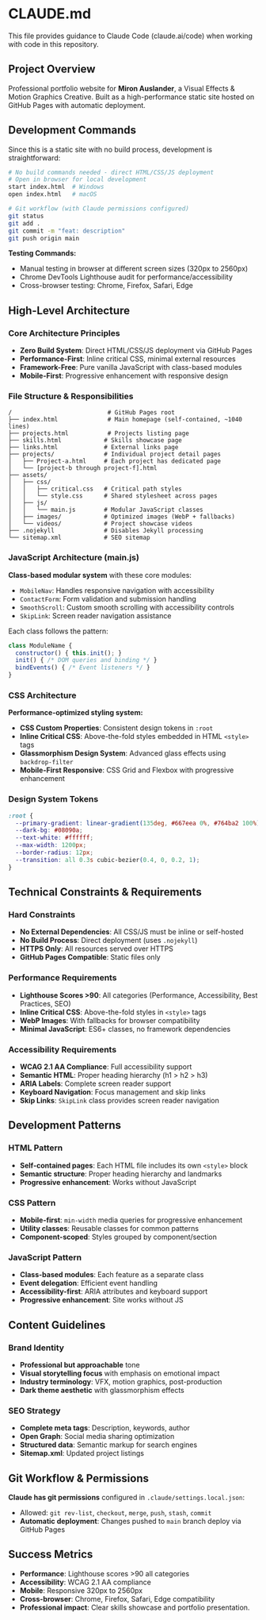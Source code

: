 # CLAUDE.md

This file provides guidance to Claude Code (claude.ai/code) when working with code in this repository.

## Project Overview
Professional portfolio website for **Miron Auslander**, a Visual Effects & Motion Graphics Creative. Built as a high-performance static site hosted on GitHub Pages with automatic deployment.

## Development Commands

Since this is a static site with no build process, development is straightforward:

```bash
# No build commands needed - direct HTML/CSS/JS deployment
# Open in browser for local development
start index.html  # Windows
open index.html   # macOS

# Git workflow (with Claude permissions configured)
git status
git add .
git commit -m "feat: description"
git push origin main
```

**Testing Commands:**
- Manual testing in browser at different screen sizes (320px to 2560px)
- Chrome DevTools Lighthouse audit for performance/accessibility
- Cross-browser testing: Chrome, Firefox, Safari, Edge

## High-Level Architecture

### Core Architecture Principles
- **Zero Build System**: Direct HTML/CSS/JS deployment via GitHub Pages
- **Performance-First**: Inline critical CSS, minimal external resources
- **Framework-Free**: Pure vanilla JavaScript with class-based modules
- **Mobile-First**: Progressive enhancement with responsive design

### File Structure & Responsibilities

```
/                           # GitHub Pages root
├── index.html              # Main homepage (self-contained, ~1040 lines)
├── projects.html           # Projects listing page
├── skills.html            # Skills showcase page
├── links.html             # External links page
├── projects/              # Individual project detail pages
│   ├── Project-a.html     # Each project has dedicated page
│   └── [project-b through project-f].html
├── assets/
│   ├── css/
│   │   ├── critical.css   # Critical path styles
│   │   └── style.css      # Shared stylesheet across pages
│   ├── js/
│   │   └── main.js        # Modular JavaScript classes
│   ├── images/            # Optimized images (WebP + fallbacks)
│   └── videos/            # Project showcase videos
├── .nojekyll              # Disables Jekyll processing
└── sitemap.xml            # SEO sitemap
```

### JavaScript Architecture (main.js)
**Class-based modular system** with these core modules:
- `MobileNav`: Handles responsive navigation with accessibility
- `ContactForm`: Form validation and submission handling
- `SmoothScroll`: Custom smooth scrolling with accessibility controls
- `SkipLink`: Screen reader navigation assistance

Each class follows the pattern:
```javascript
class ModuleName {
  constructor() { this.init(); }
  init() { /* DOM queries and binding */ }
  bindEvents() { /* Event listeners */ }
}
```

### CSS Architecture
**Performance-optimized styling system:**
- **CSS Custom Properties**: Consistent design tokens in `:root`
- **Inline Critical CSS**: Above-the-fold styles embedded in HTML `<style>` tags
- **Glassmorphism Design System**: Advanced glass effects using `backdrop-filter`
- **Mobile-First Responsive**: CSS Grid and Flexbox with progressive enhancement

### Design System Tokens
```css
:root {
  --primary-gradient: linear-gradient(135deg, #667eea 0%, #764ba2 100%);
  --dark-bg: #08090a;
  --text-white: #ffffff;
  --max-width: 1200px;
  --border-radius: 12px;
  --transition: all 0.3s cubic-bezier(0.4, 0, 0.2, 1);
}
```

## Technical Constraints & Requirements

### Hard Constraints
- **No External Dependencies**: All CSS/JS must be inline or self-hosted
- **No Build Process**: Direct deployment (uses `.nojekyll`)
- **HTTPS Only**: All resources served over HTTPS
- **GitHub Pages Compatible**: Static files only

### Performance Requirements  
- **Lighthouse Scores >90**: All categories (Performance, Accessibility, Best Practices, SEO)
- **Inline Critical CSS**: Above-the-fold styles in `<style>` tags
- **WebP Images**: With fallbacks for browser compatibility
- **Minimal JavaScript**: ES6+ classes, no framework dependencies

### Accessibility Requirements
- **WCAG 2.1 AA Compliance**: Full accessibility support
- **Semantic HTML**: Proper heading hierarchy (h1 > h2 > h3)
- **ARIA Labels**: Complete screen reader support
- **Keyboard Navigation**: Focus management and skip links
- **Skip Links**: `SkipLink` class provides screen reader navigation

## Development Patterns

### HTML Pattern
- **Self-contained pages**: Each HTML file includes its own `<style>` block
- **Semantic structure**: Proper heading hierarchy and landmarks
- **Progressive enhancement**: Works without JavaScript

### CSS Pattern
- **Mobile-first**: `min-width` media queries for progressive enhancement
- **Utility classes**: Reusable classes for common patterns
- **Component-scoped**: Styles grouped by component/section

### JavaScript Pattern
- **Class-based modules**: Each feature as a separate class
- **Event delegation**: Efficient event handling
- **Accessibility-first**: ARIA attributes and keyboard support
- **Progressive enhancement**: Site works without JS

## Content Guidelines

### Brand Identity
- **Professional but approachable** tone
- **Visual storytelling focus** with emphasis on emotional impact
- **Industry terminology**: VFX, motion graphics, post-production
- **Dark theme aesthetic** with glassmorphism effects

### SEO Strategy
- **Complete meta tags**: Description, keywords, author
- **Open Graph**: Social media sharing optimization
- **Structured data**: Semantic markup for search engines
- **Sitemap.xml**: Updated project listings

## Git Workflow & Permissions

**Claude has git permissions** configured in `.claude/settings.local.json`:
- Allowed: `git rev-list`, `checkout`, `merge`, `push`, `stash`, `commit`
- **Automatic deployment**: Changes pushed to `main` branch deploy via GitHub Pages

## Success Metrics
- **Performance**: Lighthouse scores >90 all categories
- **Accessibility**: WCAG 2.1 AA compliance
- **Mobile**: Responsive 320px to 2560px
- **Cross-browser**: Chrome, Firefox, Safari, Edge compatibility
- **Professional impact**: Clear skills showcase and portfolio presentation.
